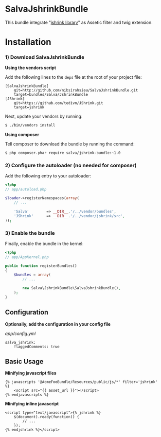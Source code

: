 SalvaJshrinkBundle
==================

This bundle integrate "[jshrink library](https://github.com/tedivm/JShrink)" as Assetic filter and twig extension.

Installation
============

### 1) Download SalvaJshrinkBundle

**Using the vendors script**

Add the following lines to the `deps` file at the root of your project file:

```
[SalvaJshrinkBundle]
    git=http://github.com/nibsirahsieu/SalvaJshrinkBundle.git
    target=bundles/Salva/JshrinkBundle
[JShrink]
    git=https://github.com/tedivm/JShrink.git
    target=jshrink
```

Next, update your vendors by running:

``` bash
$ ./bin/vendors install
```

**Using composer**

Tell composer to download the bundle by running the command:

``` bash
$ php composer.phar require salva/jshrink-bundle:~1.0
```

### 2) Configure the autoloader (no needed for composer)

Add the following entry to your autoloader:

``` php
<?php
// app/autoload.php

$loader->registerNamespaces(array(
    // ...

    'Salva'        => __DIR__.'/../vendor/bundles',
    'JShrink'      => __DIR__.'/../vendor/jshrink/src',
));
```

### 3) Enable the bundle

Finally, enable the bundle in the kernel:

``` php
<?php
// app/AppKernel.php

public function registerBundles()
{
    $bundles = array(
        // ...

        new Salva\JshrinkBundle\SalvaJshrinkBundle(),
    );
}
```
## Configuration

**Optionally, add the configuration in your config file**

*app/config.yml*

```
salva_jshrink:
    flaggedComments: true
```

## Basic Usage

**Minifying javascript files**

``` twig
{% javascripts '@AcmeFooBundle/Resources/public/js/*' filter='jshrink' %}
    <script src="{{ asset_url }}"></script>
{% endjavascripts %}
```

**Minifying inline javascript**

```
<script type="text/javascript">{% jshrink %}
    $(document).ready(function() {
        // ...
    });
{% endjshrink %}</script>
```
